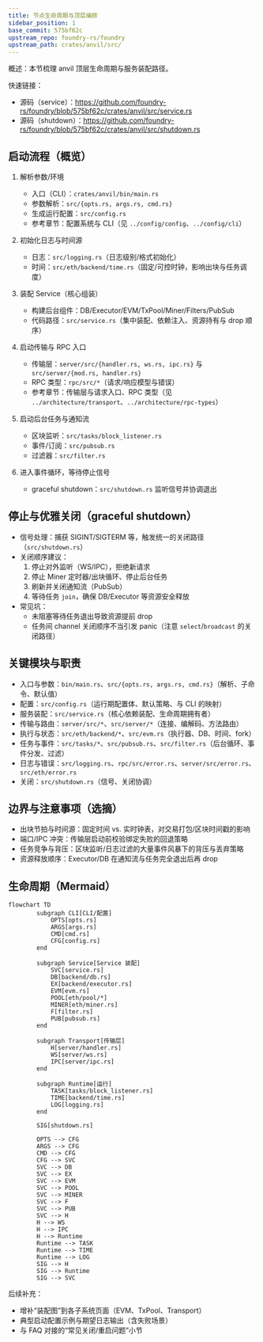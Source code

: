 ```yaml
---
title: 节点生命周期与顶层编排
sidebar_position: 1
base_commit: 575bf62c
upstream_repo: foundry-rs/foundry
upstream_path: crates/anvil/src/
---
```


概述：本节梳理 anvil 顶层生命周期与服务装配路径。

快速链接：
- 源码（service）：https://github.com/foundry-rs/foundry/blob/575bf62c/crates/anvil/src/service.rs
- 源码（shutdown）：https://github.com/foundry-rs/foundry/blob/575bf62c/crates/anvil/src/shutdown.rs

## 启动流程（概览）

1) 解析参数/环境
	 - 入口（CLI）：`crates/anvil/bin/main.rs`
	 - 参数解析：`src/{opts.rs, args.rs, cmd.rs}`
	 - 生成运行配置：`src/config.rs`
	 - 参考章节：配置系统与 CLI（见 `../config/config`、`../config/cli`）

2) 初始化日志与时间源
	 - 日志：`src/logging.rs`（日志级别/格式初始化）
	 - 时间：`src/eth/backend/time.rs`（固定/可控时钟，影响出块与任务调度）

3) 装配 Service（核心组装）
	 - 构建后台组件：DB/Executor/EVM/TxPool/Miner/Filters/PubSub
	 - 代码路径：`src/service.rs`（集中装配、依赖注入、资源持有与 drop 顺序）

4) 启动传输与 RPC 入口
	 - 传输层：`server/src/{handler.rs, ws.rs, ipc.rs}` 与 `src/server/{mod.rs, handler.rs}`
	 - RPC 类型：`rpc/src/*`（请求/响应模型与错误）
	 - 参考章节：传输层与请求入口、RPC 类型（见 `../architecture/transport`、`../architecture/rpc-types`）

5) 启动后台任务与通知流
	 - 区块监听：`src/tasks/block_listener.rs`
	 - 事件/订阅：`src/pubsub.rs`
	 - 过滤器：`src/filter.rs`

6) 进入事件循环，等待停止信号
	 - graceful shutdown：`src/shutdown.rs` 监听信号并协调退出

## 停止与优雅关闭（graceful shutdown）

- 信号处理：捕获 SIGINT/SIGTERM 等，触发统一的关闭路径（`src/shutdown.rs`）
- 关闭顺序建议：
	1. 停止对外监听（WS/IPC），拒绝新请求
	2. 停止 Miner 定时器/出块循环、停止后台任务
	3. 刷新并关闭通知流（PubSub）
	4. 等待任务 `join`，确保 DB/Executor 等资源安全释放
- 常见坑：
	- 未阻塞等待任务退出导致资源提前 drop
	- 任务间 channel 关闭顺序不当引发 panic（注意 `select`/`broadcast` 的关闭路径）

## 关键模块与职责

- 入口与参数：`bin/main.rs`、`src/{opts.rs, args.rs, cmd.rs}`（解析、子命令、默认值）
- 配置：`src/config.rs`（运行期配置体、默认策略、与 CLI 的映射）
- 服务装配：`src/service.rs`（核心依赖装配、生命周期拥有者）
- 传输与路由：`server/src/*`、`src/server/*`（连接、编解码、方法路由）
- 执行与状态：`src/eth/backend/*`、`src/evm.rs`（执行器、DB、时间、fork）
- 任务与事件：`src/tasks/*`、`src/pubsub.rs`、`src/filter.rs`（后台循环、事件分发、过滤）
- 日志与错误：`src/logging.rs`、`rpc/src/error.rs`、`server/src/error.rs`、`src/eth/error.rs`
- 关闭：`src/shutdown.rs`（信号、关闭协调）

## 边界与注意事项（选摘）

- 出块节拍与时间源：固定时间 vs. 实时钟表，对交易打包/区块时间戳的影响
- 端口/IPC 冲突：传输层启动前校验绑定失败的回退策略
- 任务竞争与背压：区块监听/日志过滤的大量事件风暴下的背压与丢弃策略
- 资源释放顺序：Executor/DB 在通知流与任务完全退出后再 drop

## 生命周期（Mermaid）

```mermaid
flowchart TD
		subgraph CLI[CLI/配置]
			OPTS[opts.rs]
			ARGS[args.rs]
			CMD[cmd.rs]
			CFG[config.rs]
		end

		subgraph Service[Service 装配]
			SVC[service.rs]
			DB[backend/db.rs]
			EX[backend/executor.rs]
			EVM[evm.rs]
			POOL[eth/pool/*]
			MINER[eth/miner.rs]
			F[filter.rs]
			PUB[pubsub.rs]
		end

		subgraph Transport[传输层]
			H[server/handler.rs]
			WS[server/ws.rs]
			IPC[server/ipc.rs]
		end

		subgraph Runtime[运行]
			TASK[tasks/block_listener.rs]
			TIME[backend/time.rs]
			LOG[logging.rs]
		end

		SIG[shutdown.rs]

		OPTS --> CFG
		ARGS --> CFG
		CMD --> CFG
		CFG --> SVC
		SVC --> DB
		SVC --> EX
		SVC --> EVM
		SVC --> POOL
		SVC --> MINER
		SVC --> F
		SVC --> PUB
		SVC --> H
		H --> WS
		H --> IPC
		H --> Runtime
		Runtime --> TASK
		Runtime --> TIME
		Runtime --> LOG
		SIG --> H
		SIG --> Runtime
		SIG --> SVC
```

后续补充：
- 增补“装配图”到各子系统页面（EVM、TxPool、Transport）
- 典型启动配置示例与期望日志输出（含失败场景）
- 与 FAQ 对接的“常见关闭/重启问题”小节
